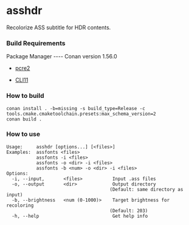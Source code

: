 # asshdr

Recolorize ASS subtitle for HDR contents.

### Build Requirements

Package Manager ---- Conan version 1.56.0

- [pcre2](https://www.pcre.org/)

- [CLI11](https://github.com/CLIUtils/CLI11)

### How to build

```
conan install . -b=missing -s build_type=Release -c tools.cmake.cmaketoolchain.presets:max_schema_version=2
conan build .
```

### How to use

```
Usage:     asshdr [options...] [<files>]
Examples:  assfonts <files>
           assfonts -i <files>
           assfonts -o <dir> -i <files>
           assfonts -b <num> -o <dir> -i <files>
Options:
  -i, --input,       <files>           Input .ass files
  -o, --output       <dir>             Output directory
                                      (Default: same directory as input)
  -b, --brightness   <num (0-1000)>    Target brightness for recoloring
                                      (Default: 203)
  -h, --help                           Get help info
 ```
